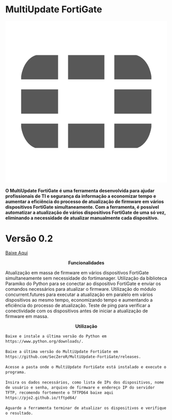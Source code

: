 #                                       <b>MultiUpdate FortiGate</b>

<p align="center">
  <img src="fortigate.png" alt="MultiUpdate FortiGate"/>
</p>
<b>O MultiUpdate FortiGate é uma ferramenta desenvolvida para ajudar profissionais de TI e segurança da informação a economizar tempo e aumentar a eficiência do processo de atualização de firmware em vários dispositivos FortiGate simultaneamente. Com a ferramenta, é possível automatizar a atualização de vários dispositivos FortiGate de uma só vez, eliminando a necessidade de atualizar manualmente cada dispositivo.</b>

<p align="center">
<p/>

# Versão 0.2

<a href="https://github.com/SecZeroR/Multiupdate-Fortigate/releases/tag/MultiUpdate0.2"> Baixe Aqui </a></p>

<p align="center">
<b>Funcionalidades</b> </p>
Atualização em massa de firmware em vários dispositivos FortiGate simultaneamente sem necessidade do fortimanager.
Utilização da biblioteca Paramiko do Python para se conectar ao dispositivo FortiGate e enviar os comandos necessários para atualizar o firmware.
Utilização do módulo concurrent.futures para executar a atualização em paralelo em vários dispositivos ao mesmo tempo, economizando tempo e aumentando a eficiência do processo de atualização.
Teste de ping para verificar a conectividade com os dispositivos antes de iniciar a atualização de firmware em massa.



<p align="center">
<b>Utilização</b> </p>

````
Baixe e instale a última versão do Python em https://www.python.org/downloads/.

Baixe a última versão do MultiUpdate FortiGate em https://github.com/SecZeroR/MultiUpdate-FortiGate/releases.

Acesse a pasta onde o MultiUpdate FortiGate está instalado e execute o programa.

Insira os dados necessários, como lista de IPs dos dispositivos, nome de usuário e senha, arquivo de firmware e endereço IP do servidor TFTP, recomendo fortemente o TFTPD64 baixe aqui https://pjo2.github.io/tftpd64/

Aguarde a ferramenta terminar de atualizar os dispositivos e verifique o resultado.
